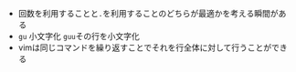 * 回数を利用することと`.`を利用することのどちらが最適かを考える瞬間がある
* `gu` 小文字化 `guu`その行を小文字化
* vimは同じコマンドを繰り返すことでそれを行全体に対して行うことができる

